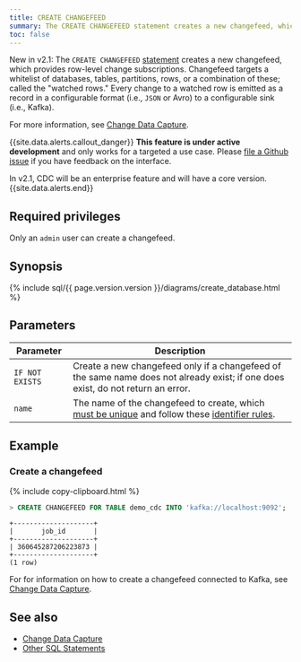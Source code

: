 ```yaml
---
title: CREATE CHANGEFEED
summary: The CREATE CHANGEFEED statement creates a new changefeed, which provides row-level change subscriptions.
toc: false
---
```


<span class="version-tag">New in v2.1:</span> The `CREATE CHANGEFEED` [statement](sql-statements.html) creates a new changefeed, which provides row-level change subscriptions. Changefeed targets a whitelist of databases, tables, partitions, rows, or a combination of these; called the "watched rows." Every change to a watched row is emitted as a record in a configurable format (i.e., `JSON` or Avro) to a configurable sink (i.e., Kafka).

For more information, see [Change Data Capture](change-data-capture.html).

{{site.data.alerts.callout_danger}}
**This feature is under active development** and only works for a targeted a use case. Please [file a Github issue](file-an-issue.html) if you have feedback on the interface.

In v2.1, CDC will be an enterprise feature and will have a core version.
{{site.data.alerts.end}}

<div id="toc"></div>

## Required privileges

Only an `admin` user can create a changefeed.

## Synopsis

{% include sql/{{ page.version.version }}/diagrams/create_database.html %}

## Parameters

Parameter | Description
----------|------------
`IF NOT EXISTS` | Create a new changefeed only if a changefeed of the same name does not already exist; if one does exist, do not return an error.
`name` | The name of the changefeed to create, which [must be unique](#create-fails-name-already-in-use) and follow these [identifier rules](keywords-and-identifiers.html#identifiers).

## Example

### Create a changefeed

{% include copy-clipboard.html %}
~~~ sql
> CREATE CHANGEFEED FOR TABLE demo_cdc INTO 'kafka://localhost:9092';
~~~
~~~
+--------------------+
|       job_id       |
+--------------------+
| 360645287206223873 |
+--------------------+
(1 row)
~~~

For for information on how to create a changefeed connected to Kafka, see [Change Data Capture](change-data-capture.html#create-a-changefeed-connected-to-kafka).

## See also

- [Change Data Capture](change-data-capture.html)
- [Other SQL Statements](sql-statements.html)
